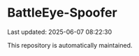 # BattleEye-Spoofer

Last updated: 2025-06-07 08:22:30

This repository is automatically maintained.
